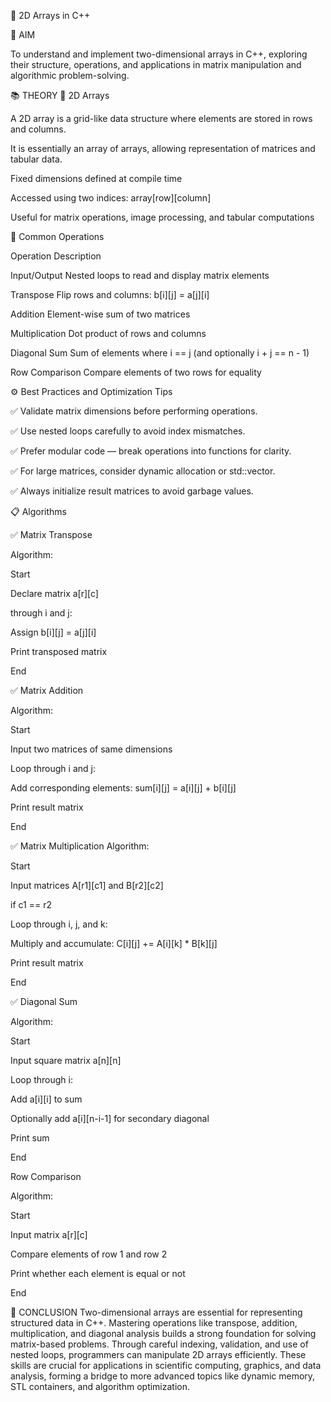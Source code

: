 🧮 2D Arrays in C++

🎯 AIM
 
 To understand and implement two-dimensional arrays in C++, exploring their structure, operations, and applications in matrix manipulation and algorithmic problem-solving.

📚 THEORY
 📌 2D Arrays

 A 2D array is a grid-like data structure where elements are stored in rows and columns.
 
 It is essentially an array of arrays, allowing representation of matrices and tabular data.


Fixed dimensions defined at compile time

Accessed using two indices: array[row][column]

Useful for matrix operations, image processing, and tabular computations

🔄 Common Operations

Operation	Description

Input/Output	Nested loops to read and display matrix elements

Transpose	Flip rows and columns: b[i][j] = a[j][i]

Addition	Element-wise sum of two matrices

Multiplication	Dot product of rows and columns

Diagonal Sum	Sum of elements where i == j (and optionally i + j == n - 1)

Row Comparison	Compare elements of two rows for equality

⚙️ Best Practices and Optimization Tips

✅ Validate matrix dimensions before performing operations.

✅ Use nested loops carefully to avoid index mismatches.

✅ Prefer modular code — break operations into functions for clarity.

✅ For large matrices, consider dynamic allocation or std::vector.

✅ Always initialize result matrices to avoid garbage values.


📋 Algorithms

✅ Matrix Transpose

Algorithm:

Start

Declare matrix a[r][c]

through i and j:

Assign b[i][j] = a[j][i]

Print transposed matrix

End

✅ Matrix Addition

Algorithm:

Start

Input two matrices of same dimensions

Loop through i and j:

Add corresponding elements: sum[i][j] = a[i][j] + b[i][j]

Print result matrix

End

✅ Matrix Multiplication
Algorithm:

Start

Input matrices A[r1][c1] and B[r2][c2]

if c1 == r2

Loop through i, j, and k:

Multiply and accumulate: C[i][j] += A[i][k] * B[k][j]

Print result matrix

End

✅ Diagonal Sum

Algorithm:

Start

Input square matrix a[n][n]

Loop through i:

Add a[i][i] to sum

Optionally add a[i][n-i-1] for secondary diagonal

Print sum

End


Row Comparison

Algorithm:


Start

Input matrix a[r][c]

Compare elements of row 1 and row 2

Print whether each element is equal or not

End

🧠 CONCLUSION
Two-dimensional arrays are essential for representing structured data in C++. Mastering operations like transpose, addition, multiplication, and diagonal analysis builds a strong foundation for solving matrix-based problems. Through careful indexing, validation, and use of nested loops, programmers can manipulate 2D arrays efficiently. These skills are crucial for applications in scientific computing, graphics, and data analysis, forming a bridge to more advanced topics like dynamic memory, STL containers, and algorithm optimization.
